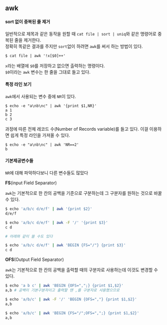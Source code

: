 awk
---


#### sort 없이 중복된 줄 제거

일반적으로 제목과 같은 동작을 원할 때 `cat file | sort | uniq`와 같은 명령어로
중복된 줄을 제거한다.\
정확히 똑같은 결과를 주지만 `sort`없이 하려면 `awk`를 써서 하는 방법이 있다.

```
$ cat file | awk '!x[$0]++'
```

`x`라는 배열에 `$0`를 저장하고 없으면 출력하는 명령이다.\
`$0`이라는 `awk` 변수는 한 줄을 그대로 들고 있다.


#### 특정 라인 보기

`awk`에서 사용되는 변수 중에 `NR`이 있다.

```
$ echo -e "a\nb\nc" | awk '{print $1,NR}'
a 1
b 2
c 3
```

과정에 따른 전체 레코드 수(Number of Records variable)를 들고 있다.
이걸 이용하면 쉽게 특정 라인을 가져올 수 있다.

```
$ echo -e "a\nb\nc" | awk 'NR==2'
b
```

#### 기본제공변수들

`NR`에 대해 파악하다보니 다른 변수들도 많았다


**FS**(input Field Separator)

`awk`는 기본적으로 한 칸의 공백을 기준으로 구분하는데 그 구분자를 원하는 것으로 바꿀 수
있다.

```sh
$ echo 'a/b/c d/e/f' | awk '{print $2}'
d/e/f

$ echo 'a/b/c d/e/f' | awk -F '/' '{print $3}'
c d

# 아래와 같이 쓸 수도 있다

$ echo 'a/b/c d/e/f' | awk 'BEGIN {FS="/"} {print $3}'
c d
```

**OFS**(Output Field Separator)

`awk`는 기본적으로 한 칸의 공백을 출력할 때의 구분자로 사용하는데 이것도 변경할
수 있다.

```sh
$ echo 'a b c' | awk 'BEGIN {OFS=",";} {print $1,$2}'
a,b # 공백이 기본구분자이고 출력할 땐 ,를 구분자로 사용했으므로

$ echo 'a/b/c' | awk -F '/' 'BEGIN {OFS=","} {print $1,$2}'
a,b

$ echo 'a/b/c' | awk 'BEGIN {FS="/";OFS=",";} {print $1,$2}'
a,b
```
